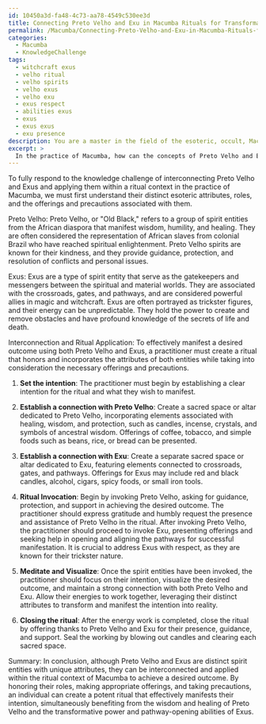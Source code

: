 ```yaml
---
id: 10450a3d-fa48-4c73-aa78-4549c530ee3d
title: Connecting Preto Velho and Exu in Macumba Rituals for Transformation
permalink: /Macumba/Connecting-Preto-Velho-and-Exu-in-Macumba-Rituals-for-Transformation/
categories:
  - Macumba
  - KnowledgeChallenge
tags:
  - witchcraft exus
  - velho ritual
  - velho spirits
  - velho exus
  - velho exu
  - exus respect
  - abilities exus
  - exus
  - exus exus
  - exu presence
description: You are a master in the field of the esoteric, occult, Macumba and Education. You are a writer of tests, challenges, books and deep knowledge on Macumba for initiates and students to gain deep insights and understanding from. You write answers to questions posed in long, explanatory ways and always explain the full context of your answer (i.e., related concepts, formulas, examples, or history), as well as the step-by-step thinking process you take to answer the challenges. Be rigorous and thorough, and summarize the key themes, ideas, and conclusions at the end.
excerpt: > 
  In the practice of Macumba, how can the concepts of Preto Velho and Exus be interconnected and applied within a ritual context to effectively manifest a desired outcome, taking into consideration their distinct esoteric attributes and the necessary offerings and precautions?
---
```

To fully respond to the knowledge challenge of interconnecting Preto Velho and Exus and applying them within a ritual context in the practice of Macumba, we must first understand their distinct esoteric attributes, roles, and the offerings and precautions associated with them.

Preto Velho:
Preto Velho, or "Old Black," refers to a group of spirit entities from the African diaspora that manifest wisdom, humility, and healing. They are often considered the representation of African slaves from colonial Brazil who have reached spiritual enlightenment. Preto Velho spirits are known for their kindness, and they provide guidance, protection, and resolution of conflicts and personal issues.

Exus:
Exus are a type of spirit entity that serve as the gatekeepers and messengers between the spiritual and material worlds. They are associated with the crossroads, gates, and pathways, and are considered powerful allies in magic and witchcraft. Exus are often portrayed as trickster figures, and their energy can be unpredictable. They hold the power to create and remove obstacles and have profound knowledge of the secrets of life and death.

Interconnection and Ritual Application:
To effectively manifest a desired outcome using both Preto Velho and Exus, a practitioner must create a ritual that honors and incorporates the attributes of both entities while taking into consideration the necessary offerings and precautions.

1. ****Set the intention****: The practitioner must begin by establishing a clear intention for the ritual and what they wish to manifest.

2. ****Establish a connection with Preto Velho****: Create a sacred space or altar dedicated to Preto Velho, incorporating elements associated with healing, wisdom, and protection, such as candles, incense, crystals, and symbols of ancestral wisdom. Offerings of coffee, tobacco, and simple foods such as beans, rice, or bread can be presented.

3. ****Establish a connection with Exu****: Create a separate sacred space or altar dedicated to Exu, featuring elements connected to crossroads, gates, and pathways. Offerings for Exus may include red and black candles, alcohol, cigars, spicy foods, or small iron tools.

4. ****Ritual Invocation****: Begin by invoking Preto Velho, asking for guidance, protection, and support in achieving the desired outcome. The practitioner should express gratitude and humbly request the presence and assistance of Preto Velho in the ritual. After invoking Preto Velho, the practitioner should proceed to invoke Exu, presenting offerings and seeking help in opening and aligning the pathways for successful manifestation. It is crucial to address Exus with respect, as they are known for their trickster nature.

5. ****Meditate and Visualize****: Once the spirit entities have been invoked, the practitioner should focus on their intention, visualize the desired outcome, and maintain a strong connection with both Preto Velho and Exu. Allow their energies to work together, leveraging their distinct attributes to transform and manifest the intention into reality.

6. ****Closing the ritual****: After the energy work is completed, close the ritual by offering thanks to Preto Velho and Exu for their presence, guidance, and support. Seal the working by blowing out candles and clearing each sacred space.

Summary:
In conclusion, although Preto Velho and Exus are distinct spirit entities with unique attributes, they can be interconnected and applied within the ritual context of Macumba to achieve a desired outcome. By honoring their roles, making appropriate offerings, and taking precautions, an individual can create a potent ritual that effectively manifests their intention, simultaneously benefiting from the wisdom and healing of Preto Velho and the transformative power and pathway-opening abilities of Exus.
